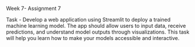 Week 7- Assignment 7

Task - Develop a web application using Streamlit to deploy a trained machine learning model. The app should allow users to input data, 
receive predictions, and understand model outputs through visualizations. This task will help you learn how to make your models 
accessible and interactive.
